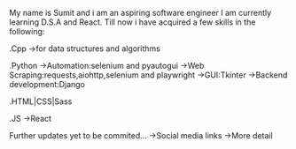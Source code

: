 My name is Sumit 
and i am an aspiring software engineer
I am currently learning D.S.A and React. 
Till now i have acquired a few skills in the following:

.Cpp
 ->for data structures and algorithms

.Python
 ->Automation:selenium and pyautogui
 ->Web Scraping:requests,aiohttp,selenium and playwright 
 ->GUI:Tkinter
 ->Backend development:Django
 
.HTML|CSS|Sass

.JS
 ->React
 
 Further updates yet to be commited...
 ->Social media links
 ->More detail


<!---
GitGoodman-git/GitGoodman-git is a ✨ special ✨ repository because its `README.md` (this file) appears on your GitHub profile.
You can click the Preview link to take a look at your changes.
--->
